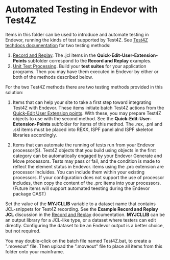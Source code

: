 # Automated Testing in Endevor with Test4Z

Items in this folder can be used to introduce and automate testing in Endevor, running the kinds of test supported by Test4Z. 
See [Test4Z techdocs documentation](https://techdocs.broadcom.com/us/en/ca-mainframe-software/devops/test4z/1-0.html) for two testing methods:

1. [Record and Replay](https://techdocs.broadcom.com/us/en/ca-mainframe-software/devops/test4z/1-0/administrating/record-replay-and-verification-processing.html). The .jcl items in the **Quick-Edit-User-Extension-Points** subfolder correspond to the **Record and Replay** examples.
2. [Unit Test Processing](https://techdocs.broadcom.com/us/en/ca-mainframe-software/devops/test4z/1-0/administrating/unit-test-processing.html). Build your **test suites** for your application programs. Then you may have them executed in Endevor by either or both of the methods described below. 



For the two Test4Z methods there are two testing methods provided in this solution:

1. Items that can help your site to take a first step toward integrating Test4Z with Endevor. These items initiate batch Test4Z actions from the [Quick-Edit User Extension points](https://techdocs.broadcom.com/us/en/ca-mainframe-software/devops/ca-endevor-software-change-manager/19-0/using/quick-edit-option/quick-edit-user-extension-points.html). With these, you may prepare Test4Z objects to use with the second method. See the **Quick-Edit-User-Extension-Points** subfolder for items of this method. The .rex, .pnl and .skl items must be placed into REXX, ISPF panel alnd ISPF skeleton libraries accordingly. 


2. Items that can automate the running of tests run from your Endevor processor(S). Test4Z objects that you build using objects in the first category can be automatically engaged by your Endevor Generate and Move processors. Tests may pass or fail, and the condition is made to reflect the element status in Endevor. items using the .prc extension are processor Incluides. You can include them within your existing processors. If your configuration does not support the use of processor includes, then copy the content of the .prc items into your processors. (Future items will support automated teesting during the Endevor package CAST)


Set the value of the **MYJCLLIB** variable to a dataset name that contains JCL-snippets for Test4Z recording. See the **Example Record and Replay JCL** discussion in the [Record and Replay](https://techdocs.broadcom.com/us/en/ca-mainframe-software/devops/test4z/1-0/administrating/record-replay-and-verification-processing.html) documentation.  **MYJCLLIB** can be an output library for a JCL-like type, or a dataset where testers can edit directly. Configuring the dataset to be an Endevor output is a better choice, but not required.

You may double-click on the batch file named Test4Z.bat, to create a ".moveout" file. Then upload the ".moveout" file to place all items from this folder onto your mainframe. 


